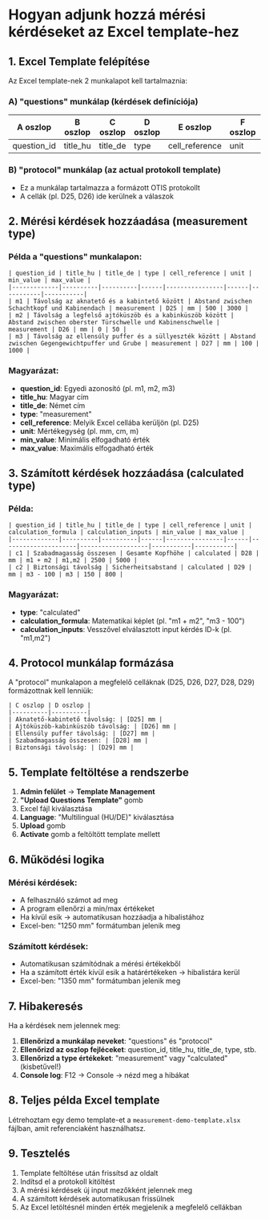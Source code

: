 # Hogyan adjunk hozzá mérési kérdéseket az Excel template-hez

## 1. Excel Template felépítése

Az Excel template-nek 2 munkalapot kell tartalmaznia:

### A) "questions" munkálap (kérdések definíciója)
| A oszlop | B oszlop | C oszlop | D oszlop | E oszlop | F oszlop | G oszlop | H oszlop | I oszlop | J oszlop |
|----------|----------|----------|----------|----------|----------|----------|----------|----------|----------|
| question_id | title_hu | title_de | type | cell_reference | unit | calculation_formula | calculation_inputs | min_value | max_value |

### B) "protocol" munkálap (az actual protokoll template)
- Ez a munkálap tartalmazza a formázott OTIS protokollt
- A cellák (pl. D25, D26) ide kerülnek a válaszok

## 2. Mérési kérdések hozzáadása (measurement type)

### Példa a "questions" munkalapon:

```
| question_id | title_hu | title_de | type | cell_reference | unit | min_value | max_value |
|-------------|----------|----------|------|----------------|------|-----------|-----------|
| m1 | Távolság az aknatető és a kabintető között | Abstand zwischen Schachtkopf und Kabinendach | measurement | D25 | mm | 500 | 3000 |
| m2 | Távolság a legfelső ajtóküszöb és a kabinküszöb között | Abstand zwischen oberster Türschwelle und Kabinenschwelle | measurement | D26 | mm | 0 | 50 |
| m3 | Távolság az ellensúly puffer és a süllyeszték között | Abstand zwischen Gegengewichtpuffer und Grube | measurement | D27 | mm | 100 | 1000 |
```

### Magyarázat:
- **question_id**: Egyedi azonosító (pl. m1, m2, m3)
- **title_hu**: Magyar cím
- **title_de**: Német cím  
- **type**: "measurement" 
- **cell_reference**: Melyik Excel cellába kerüljön (pl. D25)
- **unit**: Mértékegység (pl. mm, cm, m)
- **min_value**: Minimális elfogadható érték
- **max_value**: Maximális elfogadható érték

## 3. Számított kérdések hozzáadása (calculated type)

### Példa:

```
| question_id | title_hu | title_de | type | cell_reference | unit | calculation_formula | calculation_inputs | min_value | max_value |
|-------------|----------|----------|------|----------------|------|---------------------|-------------------|-----------|-----------|
| c1 | Szabadmagasság összesen | Gesamte Kopfhöhe | calculated | D28 | mm | m1 + m2 | m1,m2 | 2500 | 5000 |
| c2 | Biztonsági távolság | Sicherheitsabstand | calculated | D29 | mm | m3 - 100 | m3 | 150 | 800 |
```

### Magyarázat:
- **type**: "calculated"
- **calculation_formula**: Matematikai képlet (pl. "m1 + m2", "m3 - 100")
- **calculation_inputs**: Vesszővel elválasztott input kérdés ID-k (pl. "m1,m2")

## 4. Protocol munkálap formázása

A "protocol" munkalapon a megfelelő celláknak (D25, D26, D27, D28, D29) formázottnak kell lenniük:

```
| C oszlop | D oszlop |
|----------|----------|
| Aknatető-kabintető távolság: | [D25] mm |
| Ajtóküszöb-kabinküszöb távolság: | [D26] mm |
| Ellensúly puffer távolság: | [D27] mm |
| Szabadmagasság összesen: | [D28] mm |
| Biztonsági távolság: | [D29] mm |
```

## 5. Template feltöltése a rendszerbe

1. **Admin felület** → **Template Management**
2. **"Upload Questions Template"** gomb
3. Excel fájl kiválasztása
4. **Language**: "Multilingual (HU/DE)" kiválasztása
5. **Upload** gomb
6. **Activate** gomb a feltöltött template mellett

## 6. Működési logika

### Mérési kérdések:
- A felhasználó számot ad meg
- A program ellenőrzi a min/max értékeket
- Ha kívül esik → automatikusan hozzáadja a hibalistához
- Excel-ben: "1250 mm" formátumban jelenik meg

### Számított kérdések:
- Automatikusan számítódnak a mérési értékekből
- Ha a számított érték kívül esik a határértékeken → hibalistára kerül
- Excel-ben: "1350 mm" formátumban jelenik meg

## 7. Hibakeresés

Ha a kérdések nem jelennek meg:

1. **Ellenőrizd a munkálap neveket**: "questions" és "protocol"
2. **Ellenőrizd az oszlop fejléceket**: question_id, title_hu, title_de, type, stb.
3. **Ellenőrizd a type értékeket**: "measurement" vagy "calculated" (kisbetűvel!)
4. **Console log**: F12 → Console → nézd meg a hibákat

## 8. Teljes példa Excel template

Létrehoztam egy demo template-et a `measurement-demo-template.xlsx` fájlban, amit referenciaként használhatsz.

## 9. Tesztelés

1. Template feltöltése után frissítsd az oldalt
2. Indítsd el a protokoll kitöltést
3. A mérési kérdések új input mezőkként jelennek meg
4. A számított kérdések automatikusan frissülnek
5. Az Excel letöltésnél minden érték megjelenik a megfelelő cellákban